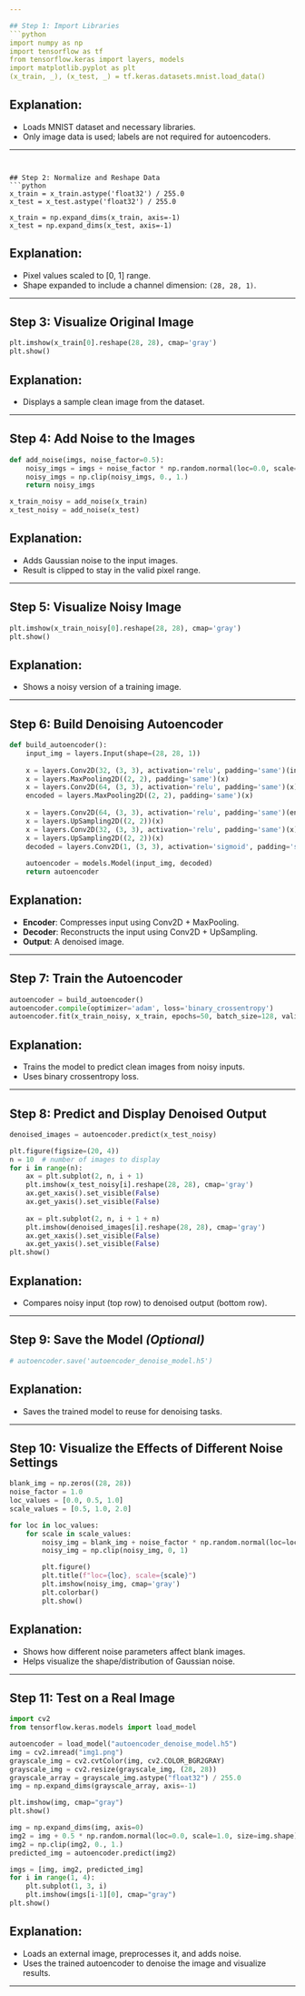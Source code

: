 ```yaml
---

## Step 1: Import Libraries  
```python
import numpy as np  
import tensorflow as tf  
from tensorflow.keras import layers, models  
import matplotlib.pyplot as plt  
(x_train, _), (x_test, _) = tf.keras.datasets.mnist.load_data()
```

## Explanation:  
- Loads MNIST dataset and necessary libraries.  
- Only image data is used; labels are not required for autoencoders.

---
```


## Step 2: Normalize and Reshape Data  
```python
x_train = x_train.astype('float32') / 255.0  
x_test = x_test.astype('float32') / 255.0  

x_train = np.expand_dims(x_train, axis=-1)  
x_test = np.expand_dims(x_test, axis=-1)
```

## Explanation:  
- Pixel values scaled to [0, 1] range.  
- Shape expanded to include a channel dimension: `(28, 28, 1)`.

---

## Step 3: Visualize Original Image  
```python
plt.imshow(x_train[0].reshape(28, 28), cmap='gray')  
plt.show()
```

## Explanation:  
- Displays a sample clean image from the dataset.

---

## Step 4: Add Noise to the Images  
```python
def add_noise(imgs, noise_factor=0.5):  
    noisy_imgs = imgs + noise_factor * np.random.normal(loc=0.0, scale=1.0, size=imgs.shape)  
    noisy_imgs = np.clip(noisy_imgs, 0., 1.)  
    return noisy_imgs  

x_train_noisy = add_noise(x_train)  
x_test_noisy = add_noise(x_test)
```

## Explanation:  
- Adds Gaussian noise to the input images.  
- Result is clipped to stay in the valid pixel range.

---

## Step 5: Visualize Noisy Image  
```python
plt.imshow(x_train_noisy[0].reshape(28, 28), cmap='gray')  
plt.show()
```

## Explanation:  
- Shows a noisy version of a training image.

---

## Step 6: Build Denoising Autoencoder  
```python
def build_autoencoder():  
    input_img = layers.Input(shape=(28, 28, 1))  
    
    x = layers.Conv2D(32, (3, 3), activation='relu', padding='same')(input_img)  
    x = layers.MaxPooling2D((2, 2), padding='same')(x)  
    x = layers.Conv2D(64, (3, 3), activation='relu', padding='same')(x)  
    encoded = layers.MaxPooling2D((2, 2), padding='same')(x)  
    
    x = layers.Conv2D(64, (3, 3), activation='relu', padding='same')(encoded)  
    x = layers.UpSampling2D((2, 2))(x)  
    x = layers.Conv2D(32, (3, 3), activation='relu', padding='same')(x)  
    x = layers.UpSampling2D((2, 2))(x)  
    decoded = layers.Conv2D(1, (3, 3), activation='sigmoid', padding='same')(x)  
    
    autoencoder = models.Model(input_img, decoded)  
    return autoencoder
```

## Explanation:  
- **Encoder**: Compresses input using Conv2D + MaxPooling.  
- **Decoder**: Reconstructs the input using Conv2D + UpSampling.  
- **Output**: A denoised image.

---

## Step 7: Train the Autoencoder  
```python
autoencoder = build_autoencoder()  
autoencoder.compile(optimizer='adam', loss='binary_crossentropy')  
autoencoder.fit(x_train_noisy, x_train, epochs=50, batch_size=128, validation_data=(x_test_noisy, x_test))
```

## Explanation:  
- Trains the model to predict clean images from noisy inputs.  
- Uses binary crossentropy loss.

---

## Step 8: Predict and Display Denoised Output  
```python
denoised_images = autoencoder.predict(x_test_noisy)

plt.figure(figsize=(20, 4))  
n = 10  # number of images to display  
for i in range(n):  
    ax = plt.subplot(2, n, i + 1)  
    plt.imshow(x_test_noisy[i].reshape(28, 28), cmap='gray')  
    ax.get_xaxis().set_visible(False)  
    ax.get_yaxis().set_visible(False)  
    
    ax = plt.subplot(2, n, i + 1 + n)  
    plt.imshow(denoised_images[i].reshape(28, 28), cmap='gray')  
    ax.get_xaxis().set_visible(False)  
    ax.get_yaxis().set_visible(False)  
plt.show()
```

## Explanation:  
- Compares noisy input (top row) to denoised output (bottom row).

---

## Step 9: Save the Model *(Optional)*  
```python
# autoencoder.save('autoencoder_denoise_model.h5')
```

## Explanation:  
- Saves the trained model to reuse for denoising tasks.

---

## Step 10: Visualize the Effects of Different Noise Settings  
```python
blank_img = np.zeros((28, 28))  
noise_factor = 1.0  
loc_values = [0.0, 0.5, 1.0]  
scale_values = [0.5, 1.0, 2.0]  

for loc in loc_values:  
    for scale in scale_values:  
        noisy_img = blank_img + noise_factor * np.random.normal(loc=loc, scale=scale, size=blank_img.shape)  
        noisy_img = np.clip(noisy_img, 0, 1)  

        plt.figure()  
        plt.title(f"loc={loc}, scale={scale}")  
        plt.imshow(noisy_img, cmap='gray')  
        plt.colorbar()  
        plt.show()
```

## Explanation:  
- Shows how different noise parameters affect blank images.  
- Helps visualize the shape/distribution of Gaussian noise.

---

## Step 11: Test on a Real Image  
```python
import cv2  
from tensorflow.keras.models import load_model  

autoencoder = load_model("autoencoder_denoise_model.h5")  
img = cv2.imread("img1.png")  
grayscale_img = cv2.cvtColor(img, cv2.COLOR_BGR2GRAY)  
grayscale_img = cv2.resize(grayscale_img, (28, 28))  
grayscale_array = grayscale_img.astype("float32") / 255.0  
img = np.expand_dims(grayscale_array, axis=-1)

plt.imshow(img, cmap="gray")  
plt.show()

img = np.expand_dims(img, axis=0)  
img2 = img + 0.5 * np.random.normal(loc=0.0, scale=1.0, size=img.shape)  
img2 = np.clip(img2, 0., 1.)  
predicted_img = autoencoder.predict(img2)

imgs = [img, img2, predicted_img]  
for i in range(1, 4):  
    plt.subplot(1, 3, i)  
    plt.imshow(imgs[i-1][0], cmap="gray")  
plt.show()
```

## Explanation:  
- Loads an external image, preprocesses it, and adds noise.  
- Uses the trained autoencoder to denoise the image and visualize results.

---

